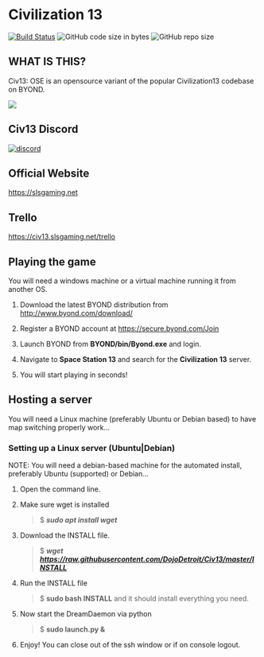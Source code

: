# Civilization 13

[![Build Status](https://travis-ci.com/Civ13/Civ13.svg?branch=master)](https://travis-ci.com/DojoDetroit/Civ13)
![GitHub code size in bytes](https://img.shields.io/github/languages/code-size/DojoDetroit/civ13.svg?style=flat)
![GitHub repo size](https://img.shields.io/github/repo-size/DojoDetroit/civ13.svg?style=flat)

## WHAT IS THIS?

Civ13: OSE is an opensource variant of the popular Civilization13 codebase on BYOND.

<kbd>
 <img src="https://i.imgur.com/napac0L.png">
</kbd>


## Civ13 Discord
[![discord](https://discordapp.com/api/guilds/468979034571931648/widget.png)](http://b.link/slsdiscord)


## Official Website
https://slsgaming.net


## Trello
https://civ13.slsgaming.net/trello


## Playing the game
You will need a windows machine or a virtual machine running it from another OS.

1. Download the latest BYOND distribution from http://www.byond.com/download/

2. Register a BYOND account at https://secure.byond.com/Join

3. Launch BYOND from **BYOND/bin/Byond.exe** and login.

4. Navigate to **Space Station 13** and search for the **Civilization 13** server.

5. You will start playing in seconds!


## Hosting a server
You will need a Linux machine (preferably Ubuntu or Debian based) to have map switching properly work...

### Setting up a Linux server (Ubuntu|Debian)
NOTE: You will need a debian-based machine for the automated install, preferably Ubuntu (supported) or Debian... 

1. Open the command line.
2. Make sure wget is installed
    >$ ***sudo apt install wget***
	
3. Download the INSTALL file. 
    >$ ***wget https://raw.githubusercontent.com/DojoDetroit/Civ13/master/INSTALL*** 
 
 4. Run the INSTALL file
    >$ **sudo bash INSTALL** and it should install everything you need.
 
 5. Now start the DreamDaemon via python
     > $ **sudo launch.py &**

6. Enjoy! You can close out of the ssh window or if on console logout.
